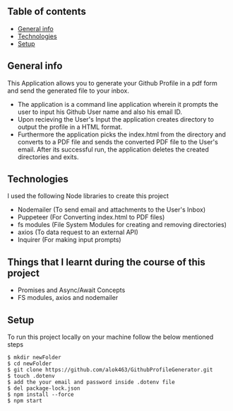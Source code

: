 ## Table of contents
* [General info](#general-info)
* [Technologies](#technologies)
* [Setup](#setup)

## General info
This Application allows you to generate your Github Profile in a pdf form and send the generated file to your inbox.
* The application is a command line application wherein it prompts the user to input his Github User name and also his email ID. 
* Upon recieving the User's Input the application creates directory to output the profile in a HTML format. 
* Furthermore the application picks the index.html from the directory and converts to a PDF file and sends the converted PDF file to the User's email. After its successful run, the application deletes the created directories and exits. 
	
## Technologies
I used the following Node libraries to create this project
* Nodemailer (To send email and attachments to the User's Inbox)
* Puppeteer (For Converting index.html to PDF files)
* fs modules (File System Modules for creating and removing directories)
* axios (To data request to an external API)
* Inquirer (For making input prompts)
	
## Things that I learnt during the course of this  project
* Promises and Async/Await Concepts
* FS modules, axios and nodemailer
## Setup
To run this project locally on your machine follow the below mentioned steps
```
$ mkdir newFolder
$ cd newFolder
$ git clone https://github.com/alok463/GithubProfileGenerator.git
$ touch .dotenv
$ add the your email and password inside .dotenv file
$ del package-lock.json
$ npm install --force
$ npm start
```
